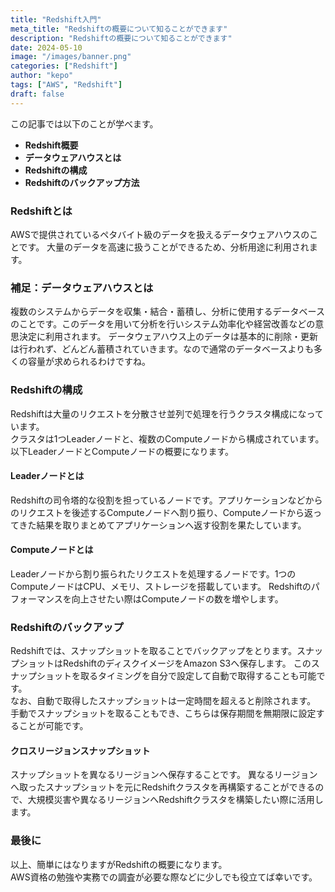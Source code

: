 ```yaml
---
title: "Redshift入門"
meta_title: "Redshiftの概要について知ることができます"
description: "Redshiftの概要について知ることができます"
date: 2024-05-10
image: "/images/banner.png"
categories: ["Redshift"]
author: "kepo"
tags: ["AWS", "Redshift"]
draft: false
---
```


この記事では以下のことが学べます。

- **Redshift概要**
- **データウェアハウスとは**
- **Redshiftの構成**
- **Redshiftのバックアップ方法**

### Redshiftとは

AWSで提供されているペタバイト級のデータを扱えるデータウェアハウスのことです。
大量のデータを高速に扱うことができるため、分析用途に利用されます。

### 補足：データウェアハウスとは

複数のシステムからデータを収集・結合・蓄積し、分析に使用するデータベースのことです。このデータを用いて分析を行いシステム効率化や経営改善などの意思決定に利用されます。
データウェアハウス上のデータは基本的に削除・更新は行われず、どんどん蓄積されていきます。なので通常のデータベースよりも多くの容量が求められるわけですね。

### Redshiftの構成

Redshiftは大量のリクエストを分散させ並列で処理を行うクラスタ構成になっています。<br>
クラスタは1つLeaderノードと、複数のComputeノードから構成されています。<br>
以下LeaderノードとComputeノードの概要になります。

#### Leaderノードとは

Redshiftの司令塔的な役割を担っているノードです。アプリケーションなどからのリクエストを後述するComputeノードへ割り振り、Computeノードから返ってきた結果を取りまとめてアプリケーションへ返す役割を果たしています。

#### Computeノードとは

Leaderノードから割り振られたリクエストを処理するノードです。1つのComputeノードはCPU、メモリ、ストレージを搭載しています。
Redshiftのパフォーマンスを向上させたい際はComputeノードの数を増やします。

### Redshiftのバックアップ

Redshiftでは、スナップショットを取ることでバックアップをとります。スナップショットはRedshiftのディスクイメージをAmazon S3へ保存します。
このスナップショットを取るタイミングを自分で設定して自動で取得することも可能です。<br>
なお、自動で取得したスナップショットは一定時間を超えると削除されます。<br>
手動でスナップショットを取ることもでき、こちらは保存期間を無期限に設定することが可能です。

#### クロスリージョンスナップショット

スナップショットを異なるリージョンへ保存することです。
異なるリージョンへ取ったスナップショットを元にRedshiftクラスタを再構築することができるので、大規模災害や異なるリージョンへRedshiftクラスタを構築したい際に活用します。

### 最後に

以上、簡単にはなりますがRedshiftの概要になります。<br>
AWS資格の勉強や実務での調査が必要な際などに少しでも役立てば幸いです。

